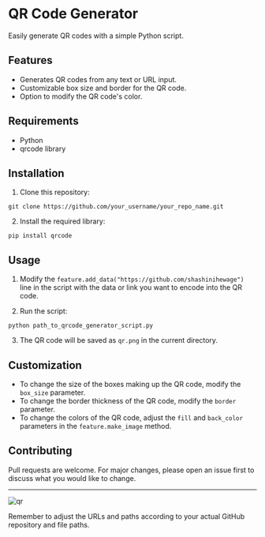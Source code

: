 # QR Code Generator

Easily generate QR codes with a simple Python script.

## Features

- Generates QR codes from any text or URL input.
- Customizable box size and border for the QR code.
- Option to modify the QR code's color.

## Requirements

- Python
- qrcode library

## Installation

1. Clone this repository:

```
git clone https://github.com/your_username/your_repo_name.git
```

2. Install the required library:

```
pip install qrcode
```

## Usage

1. Modify the `feature.add_data("https://github.com/shashinihewage")` line in the script with the data or link you want to encode into the QR code.

2. Run the script:

```
python path_to_qrcode_generator_script.py
```

3. The QR code will be saved as `qr.png` in the current directory.

## Customization

- To change the size of the boxes making up the QR code, modify the `box_size` parameter.
- To change the border thickness of the QR code, modify the `border` parameter.
- To change the colors of the QR code, adjust the `fill` and `back_color` parameters in the `feature.make_image` method.

## Contributing

Pull requests are welcome. For major changes, please open an issue first to discuss what you would like to change.


---

![qr](https://github.com/shashinihewage/QR/assets/87617294/200d455b-9196-4629-8870-5d80539adc25)

Remember to adjust the URLs and paths according to your actual GitHub repository and file paths.
